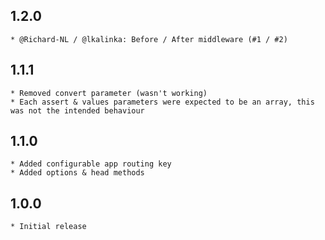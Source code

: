 ## 1.2.0
    * @Richard-NL / @lkalinka: Before / After middleware (#1 / #2)

## 1.1.1
    * Removed convert parameter (wasn't working)
    * Each assert & values parameters were expected to be an array, this was not the intended behaviour

## 1.1.0
    * Added configurable app routing key
    * Added options & head methods

## 1.0.0
    * Initial release